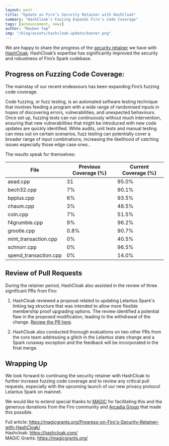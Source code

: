```yaml
---
layout: post
title: "Update on Firo’s Security Retainer with HashCloak"
summary: "HashCloak's Fuzzing Expands Firo's Code Coverage"
tags: [announcement, news]
author: "Reuben Yap"
img: "/blog/assets/hashcloak-update/banner.png"
---
```

We are happy to share the progress of the [security retainer](https://magicgrants.org/Security-Retainer-with-HashCloak/) we have with [HashCloak](https://hashcloak.com/). HashCloak’s expertise has significantly improved the security and robustness of Firo’s Spark codebase.

## Progress on Fuzzing Code Coverage:

The mainstay of our recent endeavours has been expanding Firo’s fuzzing code coverage. 

Code fuzzing, or fuzz testing, is an automated software testing technique that involves feeding a program with a wide range of randomised inputs in hopes of discovering errors, vulnerabilities, and unexpected behaviours. Once set up, fuzzing tests can run continuously without much intervention, ensuring that new vulnerabilities that might be introduced with new code updates are quickly identified. While audits, unit tests and manual testing can miss out on certain scenarios, fuzz testing can potentially cover a broader range of input combinations, increasing the likelihood of catching issues especially those edge case ones..

The results speak for themselves:

| File                  | Previous Coverage (%) | Current Coverage (%) |
| --------------------- | --------------------- | -------------------- |
| aead.cpp              | 31                    | 95.0%                |
| bech32.cpp            | 7%                    | 90.1%                |
| bpplus.cpp            | 6%                    | 93.5%                |
| chaum.cpp             | 3%                    | 48.5%                |
| coin.cpp              | 7%                    | 51.5%                |
| f4grumble.cpp         | 9%                    | 96.2%                |
| grootle.cpp           | 0.8%                  | 90.7%                |
| mint_transaction.cpp  | 0%                    | 40.5%                |
| schnorr.cpp           | 0%                    | 96.5%                |
| spend_transaction.cpp | 0%                    | 14.0%                |

## Review of Pull Requests

During the retainer period, HashCloak also assisted in the review of three significant PRs from Firo:

1) HashCloak reviewed a proposal related to updating Lelantus Spark's linking tag structure that was intended to allow more flexible membership proof upgrading options. The review identified a potential flaw in the proposed modification, leading to the withdrawal of the change. [Review the PR here](https://github.com/firoorg/firo/pull/1267).

2) HashCloak also conducted thorough evaluations on two other PRs from the core team addressing a glitch in the Lelantus state change and a Spark runaway exception and the feedback will be incorporated in the final merge.

## Wrapping Up

We look forward to continuing the security retainer with HashCloak to further increase fuzzing code coverage and to review any critical pull requests, especially with the upcoming launch of our new privacy protocol Lelantus Spark on mainnet.

We would like to extend special thanks to [MAGIC](https://magicgrants.org/) for facilitating this and the generous donations from the Firo community and [Arcadia Group](https://arcadia.agency/) that made this possible.

Full article: https://magicgrants.org/Progress-on-Firo's-Security-Retainer-with-HashCloak/  
Hashcloak: https://hashcloak.com/  
MAGIC Grants: https://magicgrants.org/  

